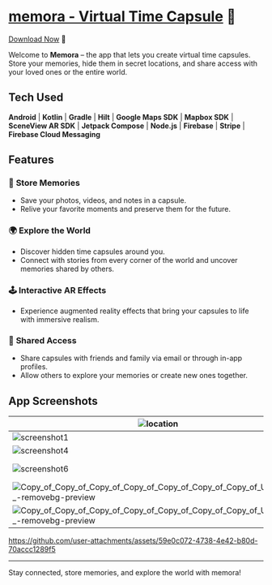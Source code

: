 
# [memora - Virtual Time Capsule](https://memora-website.vercel.app/) 🔗

 [Download Now](https://memora-website.vercel.app/) 🔗


Welcome to **Memora** – the app that lets you create virtual time capsules. Store your memories, hide them in secret locations, and share access with your loved ones or the entire world.

## Tech Used

**Android** | **Kotlin** | **Gradle**  | **Hilt** | **Google Maps SDK** | **Mapbox SDK** | **SceneView AR SDK** | **Jetpack Compose** | **Node.js** | **Firebase** | **Stripe** | **Firebase Cloud Messaging**

## Features

### 🧳 **Store Memories**
- Save your photos, videos, and notes in a capsule.
- Relive your favorite moments and preserve them for the future.

### 🌍 **Explore the World**
- Discover hidden time capsules around you.
- Connect with stories from every corner of the world and uncover memories shared by others.

### 🕹️ **Interactive AR Effects**
- Experience augmented reality effects that bring your capsules to life with immersive realism.

### 🤝 **Shared Access**
- Share capsules with friends and family via email or through in-app profiles.
- Allow others to explore your memories or create new ones together.

## App Screenshots

| ![location](https://github.com/user-attachments/assets/9c2eba52-697e-4dc3-a62c-274ea2511024) | ![ar](https://github.com/user-attachments/assets/80512b7e-6752-46b8-b16c-4424921d1ba3) | ![screenshot5](https://github.com/user-attachments/assets/f4615e52-273c-4ed2-8451-d5dffed45c59) |
| ----------------------------------------------------- | ----------------------------------------------------- | --------------------------------------------------------- |
| ![screenshot1](https://github.com/user-attachments/assets/f272a0a9-41ba-497e-a349-76d086ede68d) | ![screenshot2](https://github.com/user-attachments/assets/24c9d5f0-8cf4-45ca-b013-d807fc64c4f6) | ![screenshot3](https://github.com/user-attachments/assets/88c84980-279f-4f7e-8668-66e8ea01be42) |
| ![screenshot4](https://github.com/user-attachments/assets/62a76d3f-7109-4c25-8f2c-9918dca5c738) | ![screenshot7](https://github.com/user-attachments/assets/02d4d9b4-90c9-489d-be24-b7c331457e2b) | ![screenshot8](https://github.com/user-attachments/assets/22369f49-4f81-4cea-8617-8d720f62bd23) |
| ![screenshot6](https://github.com/user-attachments/assets/9f184a69-ca5a-4763-9d7e-868810f912d5) | ![Copy_of_Copy_of_Copy_of_Copy_of_Copy_of_Copy_of_Copy_of_Untitled__5_-removebg-preview](https://github.com/user-attachments/assets/8f43ca48-e4eb-4011-899c-a66d39958cfd) | ![Copy_of_Copy_of_Copy_of_Copy_of_Copy_of_Copy_of_Copy_of_Untitled__3_-removebg-preview](https://github.com/user-attachments/assets/3877dca6-c9c4-4693-8927-bd07f6cfd1cf)|
| ![Copy_of_Copy_of_Copy_of_Copy_of_Copy_of_Copy_of_Copy_of_Untitled__2_-removebg-preview](https://github.com/user-attachments/assets/68887cf7-c176-4de0-b69a-0b3fadfd00d9) | ![Copy_of_Copy_of_Copy_of_Copy_of_Copy_of_Copy_of_Copy_of_Untitled__1_-removebg-preview](https://github.com/user-attachments/assets/c031ea55-8d91-4dd5-91d1-88f9a1cbd4fb) | ![Copy_of_Copy_of_Copy_of_Copy_of_Copy_of_Copy_of_Copy_of_Untitled-removebg-preview](https://github.com/user-attachments/assets/3792b4a5-927f-45ac-b76b-2ef3c3f3179b) |
| ![Copy_of_Copy_of_Copy_of_Copy_of_Copy_of_Copy_of_Copy_of_Untitled__4_-removebg-preview](https://github.com/user-attachments/assets/762cfdd4-938a-4407-a3a9-2e03ace1eedf) |  




https://github.com/user-attachments/assets/59e0c072-4738-4e42-b80d-70accc1289f5




---

Stay connected, store memories, and explore the world with memora!
